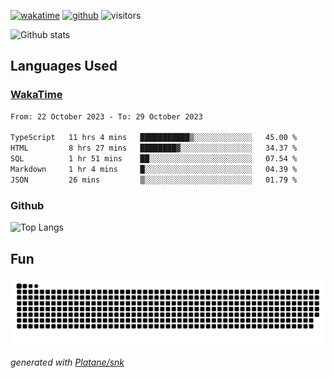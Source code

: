 [![wakatime](https://wakatime.com/badge/user/82c377cd-a54c-404c-b7df-177b313ca539.svg)](https://wakatime.com/@82c377cd-a54c-404c-b7df-177b313ca539)
[![github](https://img.shields.io/github/followers/xinthose?logo=github&style=plastic)](https://github.com/alanhamlett?tab=followers)
![visitors](https://visitor-badge.glitch.me/badge?page_id=xinthose&left_color=green&right_color=red)

![Github stats](https://github-readme-stats.vercel.app/api?username=xinthose&show_icons=true&theme=radical&count_private=true)

## Languages Used

### [WakaTime](https://wakatime.com/)
<!--START_SECTION:waka-->

```txt
From: 22 October 2023 - To: 29 October 2023

TypeScript   11 hrs 4 mins   ███████████▒░░░░░░░░░░░░░   45.00 %
HTML         8 hrs 27 mins   ████████▓░░░░░░░░░░░░░░░░   34.37 %
SQL          1 hr 51 mins    ██░░░░░░░░░░░░░░░░░░░░░░░   07.54 %
Markdown     1 hr 4 mins     █░░░░░░░░░░░░░░░░░░░░░░░░   04.39 %
JSON         26 mins         ▒░░░░░░░░░░░░░░░░░░░░░░░░   01.79 %
```

<!--END_SECTION:waka-->

### Github

![Top Langs](https://github-readme-stats.vercel.app/api/top-langs/?username=xinthose)

## Fun
![github contribution grid snake animation](https://raw.githubusercontent.com/xinthose/xinthose/output/github-contribution-grid-snake.svg)

_generated with [Platane/snk](https://github.com/Platane/snk)_
